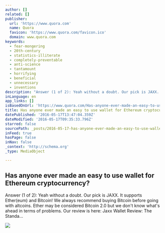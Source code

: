 ```yaml
---
author: []
related: []
publisher:
  url: 'https://www.quora.com'
  name: Quora
  favicon: 'https://www.quora.com/favicon.ico'
  domain: www.quora.com
keywords:
  - fear-mongering
  - 20th-century
  - statistics-illiterate
  - completely-preventable
  - anti-science
  - tantamount
  - horrifying
  - beneficial
  - unnecessary
  - inventions
description: "Answer (1 of 2): Yeah without a doubt. Our pick is JAXX. It supports Ether(eum) and Bitcoin! We always recommend buying Bitcoin before going with altcoins. Ether may be considered Bitcoin 2.0 but we don't know what's ahead in terms of problems. Our review is here: Jaxx Wallet Review: The Standa..."
inLanguage: en
app_links: []
isBasedOnUrl: 'https://www.quora.com/Has-anyone-ever-made-an-easy-to-use-wallet-for-Ethereum-cryptocurrency'
title: Has anyone ever made an easy to use wallet for Ethereum cryptocurrency?
datePublished: '2016-05-17T13:47:04.359Z'
dateModified: '2016-05-17T09:35:33.796Z'
starred: false
sourcePath: _posts/2016-05-17-has-anyone-ever-made-an-easy-to-use-wallet-for-ethereum-cryp.md
inFeed: true
hasPage: false
inNav: false
_context: 'http://schema.org'
_type: MediaObject

---
```

<article style=""><h1>Has anyone ever made an easy to use wallet for Ethereum cryptocurrency?</h1><p>Answer (1 of 2): Yeah without a doubt. Our pick is JAXX. It supports Ether(eum) and Bitcoin! We always recommend buying Bitcoin before going with altcoins. Ether may be considered Bitcoin 2.0 but we don't know what's ahead in terms of problems. Our review is here: Jaxx Wallet Review: The Standa...</p><img src="https://qsf.is.quoracdn.net/-images.new_grid.fb_share_default.pnge6dde9cfa6e03c43.png" /></article>